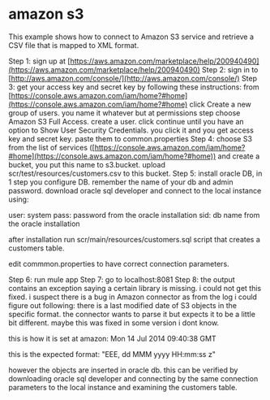 # amazon s3 #

This example shows how to connect to Amazon S3 service and retrieve a CSV file that is mapped to XML format.

Step 1: sign up at [https://aws.amazon.com/marketplace/help/200940490](https://aws.amazon.com/marketplace/help/200940490) 
Step 2: sign in to [http://aws.amazon.com/console/](http://aws.amazon.com/console/)
Step 3: get your access key and secret key by following these instructions:
		from [https://console.aws.amazon.com/iam/home?#home](https://console.aws.amazon.com/iam/home?#home) click Create a new group of users. you name it whatever but at permissions step choose Amazon S3 Full Access. create a user. click continue until you have an option to Show User Security Credentials. you click it and you get access key and secret key. paste them to common.properties 
Step 4: choose S3 from the list of services ([https://console.aws.amazon.com/iam/home?#home](https://console.aws.amazon.com/iam/home?#home)) and create a bucket, you put this name to s3.bucket. upload scr/test/resources/customers.csv to this bucket. 
Step 5: install oracle DB, in 1 step you configure DB. remember the name of your db and admin password. download oracle sql developer and connect to the local instance using:

user: system
pass: password from the oracle installation
sid: db name from the oracle installation
 
after installation run scr/main/resources/customers.sql script that creates a customers table. 

edit commmon.properties to have correct connection parameters. 

Step 6: run mule app
Step 7: go to localhost:8081
Step 8: the output contains an exception saying a certain library is missing. i could not get this fixed. i suspect there is a bug in Amazon connector as from the log i could figure out following: there is a last modified date of S3 objects in the specific format. the connector wants to parse it but expects it to be a little bit different. maybe this was fixed in some version i dont know.

this is how it is set at amazon:
Mon 14 Jul 2014 09:40:38 GMT

this is the expected format:
"EEE, dd MMM yyyy HH:mm:ss z"

however the objects are inserted in oracle db. this can be verified by downloading oracle sql developer and connecting by the same connection parameters to the local instance and examining the customers table. 
